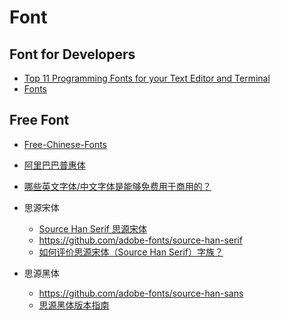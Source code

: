 # Font

## Font for Developers
* [Top 11 Programming Fonts for your Text Editor and Terminal](https://wesbos.com/programming-fonts/)
* [Fonts](https://chinesemac.org/pages/fonts.html)

## Free Font
* [Free-Chinese-Fonts](http://zenozeng.github.io/Free-Chinese-Fonts/)
* [阿里巴巴普惠体](https://www.alibabafonts.com/#/font)
* [哪些英文字体/中文字体是能够免费用于商用的？](https://www.zhihu.com/question/24996878)

* 思源宋体
  * [Source Han Serif 思源宋体](https://source.typekit.com/source-han-sans/cn/)
  * <https://github.com/adobe-fonts/source-han-serif>
  * [如何评价思源宋体（Source Han Serif）字族？](https://www.zhihu.com/question/58002706)

* 思源黑体
  * <https://github.com/adobe-fonts/source-han-sans>
  * [思源黑体版本指南](https://zhuanlan.zhihu.com/p/526734630)
